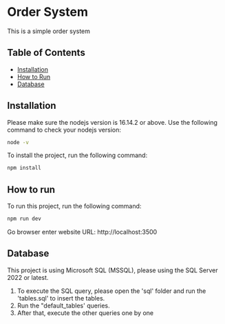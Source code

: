 # Order System

This is a simple order system

## Table of Contents

- [Installation](#installation)
- [How to Run](#how-to-run)
- [Database](#database)

## Installation

Please make sure the nodejs version is 16.14.2 or above.
Use the following command to check your nodejs version:

```bash
node -v

```

To install the project, run the following command:

```bash
npm install

```

## How to run

To run this project, run the following command:

``` bash
npm run dev

```

Go browser enter website URL: http://localhost:3500

## Database

This project is using Microsoft SQL (MSSQL), please using the SQL Server 2022 or latest.

1. To execute the SQL query, please open the 'sql' folder and run the 'tables.sql' to insert the tables.
2. Run the "default_tables' queries.
3. After that, execute the other queries one by one





